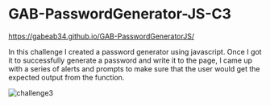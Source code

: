 # GAB-PasswordGenerator-JS-C3
https://gabeab34.github.io/GAB-PasswordGeneratorJS/

In this challenge I created a password generator using javascript. Once I got it to successfully generate a password and write it to the page, I came up with a series of alerts and prompts to make sure that the user would get the expected output from the function. 

![challenge3](JS-PWG-SS.png "My screenshot" )

